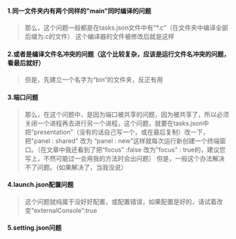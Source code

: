 #### 1.同一文件夹内有两个同样的"main"同时编译的问题
>那么，这个问题一般都是在tasks.json文件中有“*.c”（在文件夹中编译全部后缀为.c的文件）
这个编译器的文件被修改后就是这样

#### 2.或者是编译文件名冲突的问题（这个比较复杂，应该是运行文件名冲突的问题，看最后就好）
>但是，先建立一个名字为“bin”的文件夹，反正有用
#### 3.端口问题
>那么，在这个问题中，是因为端口被共享的问题，因为被共享了，所以必须关闭一个进程再去进行另一个进程，这个问题，就要在tasks.json中把“presentation”（没有的话自己写一个，或在最后复制）改一下，把"panel : shared" 改为 “panel : new”这样就每次运行新创建一个终端窗口。（在文章中我还看到了把“focus” :false 改为"focus" : true的，建议您写上，不然可能过一会用我的方法时会出问题）
但是，一般这个办法解决不了问题。（如果解决了，当我没说）
#### 4.launch.json配置问题
>这个问题就纯属于没好好配置，或配置错误，如果配置是好的，请试着改变“externalConsole”:true
#### 5.setting.json问题